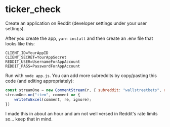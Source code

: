 # ticker_check
Create an application on Reddit (developer settings under your user settings).

After you create the app, `yarn install` and then create an .env file that looks like this:

```
CLIENT_ID=YourAppID
CLIENT_SECRET=YourAppSecret
REDDIT_USER=UsernameForAppAccount
REDDIT_PASS=PasswordForAppAccount
```

Run with `node app.js`. You can add more subreddits by copy/pasting this code (and editing appropriately):

```javascript
const streamOne = new CommentStream(r, { subreddit: "wallstreetbets", results: 25 });
streamOne.on("item", comment => {
    writeToExcel(comment, re, ignore);
})
```

I made this in about an hour and am not well versed in Reddit's rate limits so... keep that in mind.